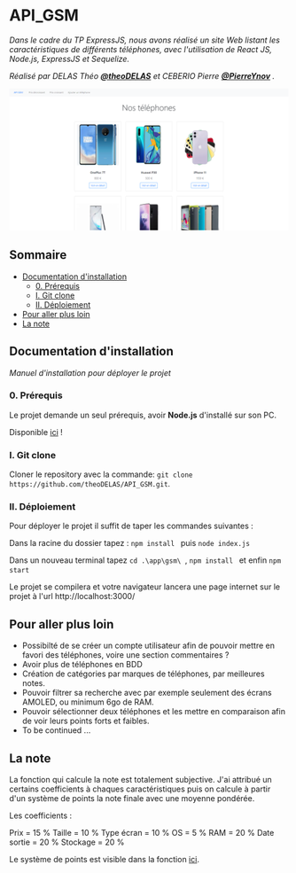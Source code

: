 # API_GSM

_Dans le cadre du TP ExpressJS, nous avons réalisé un site Web listant les caractéristiques de différents téléphones, avec l'utilisation de React JS, Node.js, ExpressJS et Sequelize._


_Réalisé par DELAS Théo **[@theoDELAS](https://github.com/theoDELAS)** et CEBERIO Pierre **[@PierreYnov](https://github.com/PierreYnov)**  ._

![img](https://github.com/theoDELAS/API_GSM/blob/master/img/img.png)

## Sommaire

- [Documentation d'installation](##-documentation-dinstallation)
  - [0. Prérequis](###0-prérequis)
  - [I. Git clone](###i-git-clone)
  - [II. Déploiement](###ii-déploiement)
- [Pour aller plus loin](##-pour-aller-plus-loin)
- [La note](##-la-note)

## Documentation d'installation

_Manuel d'installation pour déployer le projet_

### 0. Prérequis

Le projet demande un seul prérequis, avoir **Node.js** d'installé sur son PC.

Disponible [ici](https://nodejs.org/en/) !

### I. Git clone

Cloner le repository avec la commande: `git clone https://github.com/theoDELAS/API_GSM.git`.

### II. Déploiement

Pour déployer le projet il suffit de taper les commandes suivantes : 

Dans la racine du dossier tapez : `npm install ` puis `node index.js`

Dans un nouveau terminal tapez `cd .\app\gsm\ `, `npm install ` et enfin `npm start`

Le projet se compilera et votre navigateur lancera une page internet sur le projet à l'url http://localhost:3000/

## Pour aller plus loin

- Possibilté de se créer un compte utilisateur afin de pouvoir mettre en favori des téléphones, voire une section commentaires ?
- Avoir plus de téléphones en BDD
- Création de catégories par marques de téléphones, par meilleures notes.
- Pouvoir filtrer sa recherche avec par exemple seulement des écrans AMOLED, ou minimum 6go de RAM.
- Pouvoir sélectionner deux téléphones et les mettre en comparaison afin de voir leurs points forts et faibles.
- To be continued ...


## La note

La fonction qui calcule la note est totalement subjective. J'ai attribué un certains coefficients à chaques caractéristiques puis on calcule à partir d'un système de points la note finale avec une moyenne pondérée.

Les coefficients :

Prix = 15 %
Taille = 10 %
Type écran = 10 %
OS = 5 %
RAM = 20 %
Date sortie = 20 %
Stockage = 20 %


Le système de points est visible dans la fonction [ici](https://github.com/theoDELAS/API_GSM/blob/master/app/gsm/src/components/PhoneDetails.jsx).
